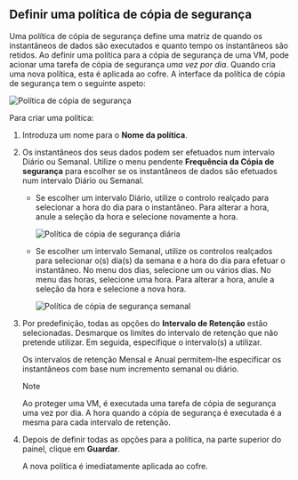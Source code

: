 ## <a name="defining-a-backup-policy"></a>Definir uma política de cópia de segurança
Uma política de cópia de segurança define uma matriz de quando os instantâneos de dados são executados e quanto tempo os instantâneos são retidos. Ao definir uma política para a cópia de segurança de uma VM, pode acionar uma tarefa de cópia de segurança *uma vez por dia*. Quando cria uma nova política, esta é aplicada ao cofre. A interface da política de cópia de segurança tem o seguinte aspeto:

![Política de cópia de segurança](./media/backup-create-policy-for-vms/backup-policy.png)

Para criar uma política:

1. Introduza um nome para o **Nome da política**.
2. Os instantâneos dos seus dados podem ser efetuados num intervalo Diário ou Semanal. Utilize o menu pendente **Frequência da Cópia de segurança** para escolher se os instantâneos de dados são efetuados num intervalo Diário ou Semanal.
   
   * Se escolher um intervalo Diário, utilize o controlo realçado para selecionar a hora do dia para o instantâneo. Para alterar a hora, anule a seleção da hora e selecione novamente a hora.
     
     ![Política de cópia de segurança diária](./media/backup-create-policy-for-vms/backup-policy-daily.png) <br/>
   * Se escolher um intervalo Semanal, utilize os controlos realçados para selecionar o(s) dia(s) da semana e a hora do dia para efetuar o instantâneo. No menu dos dias, selecione um ou vários dias. No menu das horas, selecione uma hora. Para alterar a hora, anule a seleção da hora e selecione a nova hora.
     
     ![Política de cópia de segurança semanal](./media/backup-create-policy-for-vms/backup-policy-weekly.png)
3. Por predefinição, todas as opções do **Intervalo de Retenção** estão selecionadas. Desmarque os limites do intervalo de retenção que não pretende utilizar. Em seguida, especifique o intervalo(s) a utilizar.
   
    Os intervalos de retenção Mensal e Anual permitem-lhe especificar os instantâneos com base num incremento semanal ou diário.
   
   > [!NOTE]
   > Ao proteger uma VM, é executada uma tarefa de cópia de segurança uma vez por dia. A hora quando a cópia de segurança é executada é a mesma para cada intervalo de retenção.
   > 
   > 
4. Depois de definir todas as opções para a política, na parte superior do painel, clique em **Guardar**.
   
    A nova política é imediatamente aplicada ao cofre.

